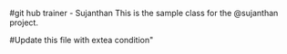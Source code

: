 #git hub trainer  - Sujanthan
This is the sample class for the @sujanthan project.

#Update this file with extea condition"